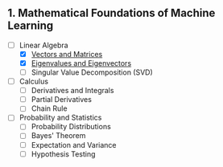 ## 1. Mathematical Foundations of Machine Learning
- [ ] Linear Algebra
  - [x] [Vectors and Matrices](./vectors_and_matrices.md)
  - [x] [Eigenvalues and Eigenvectors](./eigenvalues_and_eigenvectors.md)
  - [ ] Singular Value Decomposition (SVD)
- [ ] Calculus
  - [ ] Derivatives and Integrals
  - [ ] Partial Derivatives
  - [ ] Chain Rule
- [ ] Probability and Statistics
  - [ ] Probability Distributions
  - [ ] Bayes' Theorem
  - [ ] Expectation and Variance
  - [ ] Hypothesis Testing